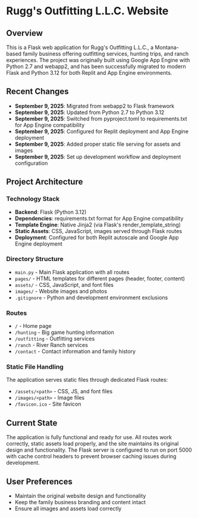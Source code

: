 # Rugg's Outfitting L.L.C. Website

## Overview
This is a Flask web application for Rugg's Outfitting L.L.C., a Montana-based family business offering outfitting services, hunting trips, and ranch experiences. The project was originally built using Google App Engine with Python 2.7 and webapp2, and has been successfully migrated to modern Flask and Python 3.12 for both Replit and App Engine environments.

## Recent Changes
- **September 9, 2025**: Migrated from webapp2 to Flask framework
- **September 9, 2025**: Updated from Python 2.7 to Python 3.12
- **September 9, 2025**: Switched from pyproject.toml to requirements.txt for App Engine compatibility
- **September 9, 2025**: Configured for Replit deployment and App Engine deployment
- **September 9, 2025**: Added proper static file serving for assets and images
- **September 9, 2025**: Set up development workflow and deployment configuration

## Project Architecture
### Technology Stack
- **Backend**: Flask (Python 3.12)
- **Dependencies**: requirements.txt format for App Engine compatibility
- **Template Engine**: Native Jinja2 (via Flask's render_template_string)
- **Static Assets**: CSS, JavaScript, images served through Flask routes
- **Deployment**: Configured for both Replit autoscale and Google App Engine deployment

### Directory Structure
- `main.py` - Main Flask application with all routes
- `pages/` - HTML templates for different pages (header, footer, content)
- `assets/` - CSS, JavaScript, and font files
- `images/` - Website images and photos
- `.gitignore` - Python and development environment exclusions

### Routes
- `/` - Home page
- `/hunting` - Big game hunting information
- `/outfitting` - Outfitting services
- `/ranch` - River Ranch services
- `/contact` - Contact information and family history

### Static File Handling
The application serves static files through dedicated Flask routes:
- `/assets/<path>` - CSS, JS, and font files
- `/images/<path>` - Image files
- `/favicon.ico` - Site favicon

## Current State
The application is fully functional and ready for use. All routes work correctly, static assets load properly, and the site maintains its original design and functionality. The Flask server is configured to run on port 5000 with cache control headers to prevent browser caching issues during development.

## User Preferences
- Maintain the original website design and functionality
- Keep the family business branding and content intact
- Ensure all images and assets load correctly